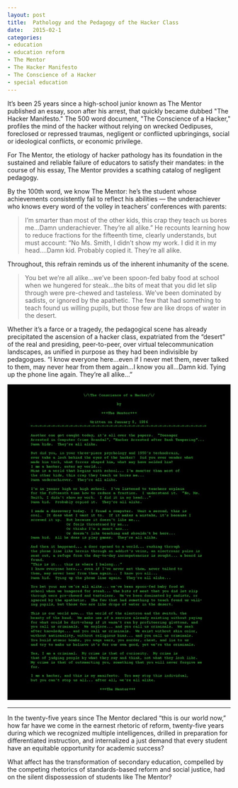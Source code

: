 ```yaml
---
layout: post
title:  Pathology and the Pedagogy of the Hacker Class
date:   2015-02-1
categories:
- education
- education reform
- The Mentor
- The Hacker Manifesto
- The Conscience of a Hacker
- special education
---
```



It’s been 25 years since a high-school junior known as The Mentor published an essay, soon after his arrest, that quickly became dubbed "The Hacker Manifesto." The 500 word document, "The Conscience of a Hacker," profiles the mind of the hacker without relying on wrecked Oedipuses, foreclosed or repressed traumas, negligent or conflicted upbringings, social or ideological conflicts, or economic privilege.

For The Mentor, the etiology of hacker pathology has its foundation in the sustained and reliable failure of educators to satisfy their mandates: in the course of his essay, The Mentor provides a scathing catalog of negligent pedagogy.

By the 100th word, we know The Mentor: he’s the student whose achievements consistently fail to reflect his abilities — the underachiever who knows every word of the volley in teachers’ conferences with parents:

>I’m smarter than most of the other kids, this crap they teach us bores me…Damn underachiever. They’re all alike.” He recounts learning how to reduce fractions for the fifteenth time, clearly understands, but must account: “No Ms. Smith, I didn’t show my work. I did it in my head….Damn kid. Probably copied it. They’re all alike.

Throughout, this refrain reminds us of the inherent inhumanity of the scene.

>You bet we’re all alike…we’ve been spoon-fed baby food at school when we hungered for steak…the bits of meat that you did let slip through were pre-chewed and tasteless. We’ve been dominated by sadists, or ignored by the apathetic. The few that had something to teach found us willing pupils, but those few are like drops of water in the desert.

Whether it’s a farce or a tragedy, the pedagogical scene has already precipitated the ascension of a hacker class, expatriated from the “desert” of the real and presiding, peer-to-peer, over virtual telecommunication landscapes, as unified in purpose as they had been indivisible by pedagogues. “I know everyone here…even if I never met them, never talked to them, may never hear from them again…I know you all…Damn kid. Tying up the phone line again. They’re all alike…”

![Conscience of a Hacker](/images/mentor.jpg)

----------------------

In the twenty-five years since The Mentor declared “this is our world now,” how far have we come in the earnest rhetoric of reform, twenty-five years during which we recognized multiple intelligences, drilled in preparation for differentiated instruction, and internalized a just demand that every student have an equitable opportunity for academic success?

What affect has the transformation of secondary education, compelled by the competing rhetorics of standards-based reform and social justice, had on the silent dispossession of students like The Mentor?
